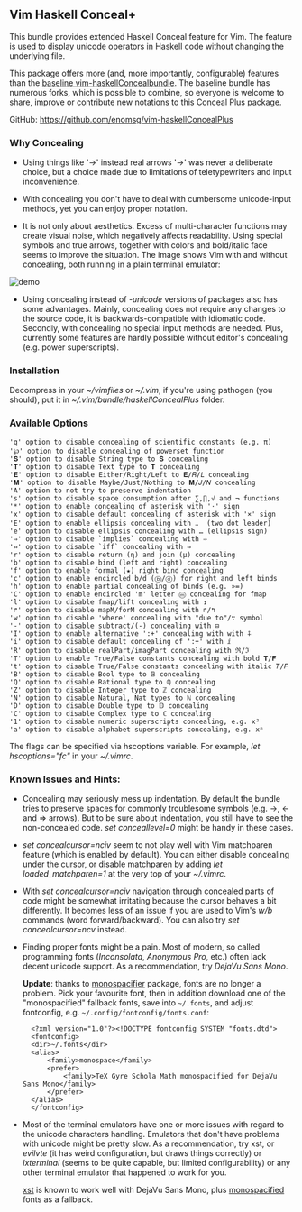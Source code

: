 ## Vim Haskell Conceal+

This bundle provides extended Haskell Conceal feature for Vim. The feature
is used to display unicode operators in Haskell code without changing the
underlying file.

This package offers more (and, more importantly, configurable) features
than the
[baseline vim-haskellConcealbundle](https://github.com/Twinside/vim-haskellConceal).
The baseline bundle has numerous forks, which is possible to combine, so
everyone is welcome to share, improve or contribute new notations to this
Conceal Plus package.

GitHub: https://github.com/enomsg/vim-haskellConcealPlus

### Why Concealing

- Using things like '->' instead real arrows '→' was never a deliberate
  choice, but a choice made due to limitations of teletypewriters and
  input inconvenience.

- With concealing you don't have to deal with cumbersome unicode-input
  methods, yet you can enjoy proper notation.

- It is not only about aesthetics. Excess of multi-character functions may
  create visual noise, which negatively affects readability. Using special
  symbols and true arrows, together with colors and bold/italic face seems
  to improve the situation. The image shows Vim with and without
  concealing, both running in a plain terminal emulator:

![demo](https://github.com/enomsg/vim-haskellConcealPlus/raw/master/demo.png)

- Using concealing instead of *-unicode* versions of packages also has
  some advantages. Mainly, concealing does not require any changes to the
  source code, it is backwards-compatible with idiomatic code. Secondly,
  with concealing no special input methods are needed. Plus, currently
  some features are hardly possible without editor's concealing (e.g.
  power superscripts).

### Installation

Decompress in your *~/vimfiles* or *~/.vim*, if you're using pathogen (you
should), put it in *~/.vim/bundle/haskellConcealPlus* folder.

### Available Options

    'q' option to disable concealing of scientific constants (e.g. π)
    '℘' option to disable concealing of powerset function
    '𝐒' option to disable String type to 𝐒 concealing
    '𝐓' option to disable Text type to 𝐓 concealing
    '𝐄' option to disable Either/Right/Left to 𝐄/𝑅/𝐿 concealing
    '𝐌' option to disable Maybe/Just/Nothing to 𝐌/𝐽/𝑁 concealing
    'A' option to not try to preserve indentation
    's' option to disable space consumption after ∑,∏,√ and ¬ functions
    '*' option to enable concealing of asterisk with '⋅' sign
    'x' option to disable default concealing of asterisk with '×' sign
    'E' option to enable ellipsis concealing with ‥  (two dot leader)
    'e' option to disable ellipsis concealing with … (ellipsis sign)
    '⇒' option to disable `implies` concealing with ⇒
    '⇔' option to disable `iff` concealing with ⇔
    'r' option to disable return (η) and join (µ) concealing
    'b' option to disable bind (left and right) concealing
    'f' option to enable formal (★) right bind concealing
    'c' option to enable encircled b/d (ⓑ/ⓓ) for right and left binds
    'h' option to enable partial concealing of binds (e.g. »=)
    'C' option to enable encircled 'm' letter ⓜ concealing for fmap
    'l' option to disable fmap/lift concealing with ↥
    '↱' option to disable mapM/forM concealing with ↱/↰
    'w' option to disable 'where' concealing with "due to"/∵ symbol
    '-' option to disable subtract/(-) concealing with ⊟
    'I' option to enable alternative ':+' concealing with with ⨢
    'i' option to disable default concealing of ':+' with ⅈ
    'R' option to disable realPart/imagPart concealing with ℜ/ℑ
    'T' option to enable True/False constants concealing with bold 𝐓/𝐅
    't' option to disable True/False constants concealing with italic 𝑇/𝐹
    'B' option to disable Bool type to 𝔹 concealing
    'Q' option to disable Rational type to ℚ concealing
    'Z' option to disable Integer type to ℤ concealing
    'N' option to disable Natural, Nat types to ℕ concealing
    'D' option to disable Double type to 𝔻 concealing
    'C' option to disable Complex type to ℂ concealing
    '1' option to disable numeric superscripts concealing, e.g. x²
    'a' option to disable alphabet superscripts concealing, e.g. xⁿ

The flags can be specified via hscoptions variable. For example, *let
hscoptions="fc"* in your *~/.vimrc*.

### Known Issues and Hints:

- Concealing may seriously mess up indentation. By default the bundle
  tries to preserve spaces for commonly troublesome symbols (e.g. ->, <-
  and => arrows). But to be sure about indentation, you still have to see
  the non-concealed code. *set conceallevel=0* might be handy in these
  cases.

- *set concealcursor=nciv* seem to not play well with Vim matchparen
  feature (which is enabled by default). You can either disable concealing
  under the cursor, or disable matchparen by adding *let
  loaded_matchparen=1* at the very top of your *~/.vimrc*.

- With *set concealcursor=nciv* navigation through concealed parts of code
  might be somewhat irritating because the cursor behaves a bit
  differently. It becomes less of an issue if you are used to Vim's *w/b*
  commands (word forward/backward). You can also try *set
  concealcursor=ncv* instead.

- Finding proper fonts might be a pain. Most of modern, so called
  programming fonts (*Inconsolata*, *Anonymous Pro*, etc.) often lack
  decent unicode support. As a recommendation, try *DejaVu Sans Mono*.

  **Update**: thanks to [monospacifier](https://github.com/cpitclaudel/monospacifier)
  package, fonts are no longer a problem. Pick your favourite font, then in
  addition download one of the "monospacified" fallback fonts, save into
  `~/.fonts`, and adjust fontconfig, e.g.
  `~/.config/fontconfig/fonts.conf`:

  ```
	<?xml version="1.0"?><!DOCTYPE fontconfig SYSTEM "fonts.dtd">
	<fontconfig>
	<dir>~/.fonts</dir>
	<alias>
		<family>monospace</family>
		<prefer>
			<family>TeX Gyre Schola Math monospacified for DejaVu Sans Mono</family>
		</prefer>
	</alias>
	</fontconfig>
  ```

- Most of the terminal emulators have one or more issues with regard to the
  unicode characters handling. Emulators that don't have problems with unicode
  might be pretty slow. As a recommendation, try xst, or *evilvte* (it has weird
  configuration, but draws things correctly) or *lxterminal* (seems to be quite
  capable, but limited configurability) or any other terminal emulator that
  happened to work for you.

  [xst](https://github.com/gnotclub/xst) is known to work well with DejaVu Sans
  Mono, plus [monospacified](https://github.com/cpitclaudel/monospacifier) fonts
  as a fallback.
